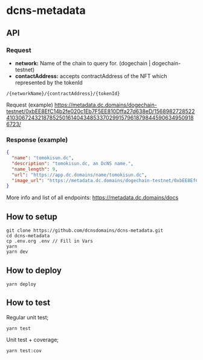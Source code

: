 # dcns-metadata

## API


### Request
- __network:__ Name of the chain to query for. (dogechain | dogechain-testnet)
- __contactAddress:__ accepts contractAddress of the NFT which represented by the tokenId

```
/{networkName}/{contractAddress}/{tokenId}
```

Request (example)
https://metadata.dc.domains/dogechain-testnet/0xbEE8EfC14b2fe020c1Eb7F5EE810Dffa27d638eD/15689827285224103067243218785250161404348533702991579618798445906349509186723/

### Response (example)

```json
{
  "name": "tomokisun.dc",
  "description": "tomokisun.dc, an DcNS name.",
  "name_length": 9,
  "url": "https://app.dc.domains/name/tomokisun.dc",
  "image_url": "https://metadata.dc.domains/dogechain-testnet/0xbEE8EfC14b2fe020c1Eb7F5EE810Dffa27d638eD/15689827285224103067243218785250161404348533702991579618798445906349509186723/image.svg"
}

```

More info and list of all endpoints: https://metadata.dc.domains/docs


## How to setup

```
git clone https://github.com/dcnsdomains/dcns-metadata.git
cd dcns-metadata
cp .env.org .env // Fill in Vars
yarn
yarn dev
```


## How to deploy

```
yarn deploy
```


## How to test

Regular unit test;
```
yarn test
```

Unit test + coverage;
```
yarn test:cov
```
